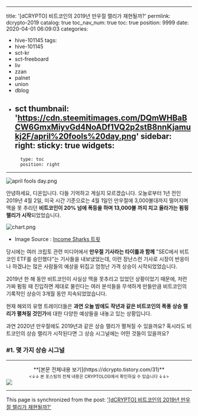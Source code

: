 
---
title: '[dCRYPTO] 비트코인의 2019년 만우절 랠리가 재현될까?'
permlink: dcrypto-2019
catalog: true
toc_nav_num: true
toc: true
position: 9999
date: 2020-04-01 06:09:03
categories:
- hive-101145
tags:
- hive-101145
- sct-kr
- sct-freeboard
- liv
- zzan
- palnet
- union
- dblog
- sct
thumbnail: 'https://cdn.steemitimages.com/DQmWHBaBCW6GmxMiyvGd4NoADf1VQ2p2stB8nnKjamukj2F/april%20fools%20day.png'
sidebar:
    right:
        sticky: true
widgets:
    -
        type: toc
        position: right
---


![april fools day.png](https://cdn.steemitimages.com/DQmWHBaBCW6GmxMiyvGd4NoADf1VQ2p2stB8nnKjamukj2F/april%20fools%20day.png)

안녕하세요, 디온입니다. 다들 기억하고 계실지 모르겠습니다. 오늘로부터 1년 전인 2019년 4월 2일, 미국 시간 기준으로는 4월 1일인 만우절에 3,000불대까지 떨어지며 맥을 못 추리던 **비트코인이 20% 넘에 폭등을 하며 13,000불 까지 치고 올라가는 펌핑 랠리가 시작**되었었습니다. 

![chart.png](https://cdn.steemitimages.com/DQmNYnBCrnaZYheehafHr4mCJvkYQ3rCXPeUvvevKc2jW5n/chart.png)

- Image Source : [Income Sharks 트윗](https://twitter.com/IncomeSharks/status/1242673676379500549)

당시에는 여러 크립토 관련 미디어에서 **만우절 기사라는 타이틀과 함께** "SEC에서 비트코인 ETF를 승인했다"는 기사들을 내보냈었는데, 이런 장난스런 기사로 시장이 반응이나 하겠냐는 많은 사람들의 예상을 뒤집고 엄청난 가격 상승이 시작되었었습니다.

2019년 한 해 동안 비트코인이 사실상 맥을 못추리고 있었던 상황이었기 때문에, 저런 가짜 펌핑 때 진입하면 제대로 물린다는 여러 분석들을 무색하게 만들만큼 비트코인의 기록적인 상승이 3개월 동안 지속되었었습니다.

현재 해외의 유명 트레이더들은 **과연 오늘 밤에도 작년과 같은 비트코인의 폭풍 상승 랠리가 펼쳐질 것인가**에 대한 다양한 예상들을 내놓고 있는 상황입니다. 

과연 2020년 만우절에도 2019년과 같은 상승 랠리가 펼쳐질 수 있을까요? 혹시라도 비트코인의 상승 랠리가 시작된다면 그 상승 시그널에는 어떤 것들이 있을까요?

### #1. 몇 가지 상승 시그널
---


<center>**[본문 전체내용 보기](https://dcrypto.tistory.com/31)**</center>

<center><sub><↓↓ 본 포스팅의 전체 내용은 CRYPTOLOG에서 확인하실 수 있습니다 ↓↓></sub></center>
<a href="https://dcrypto.tistory.com/31"><img src="https://cdn.steemitimages.com/DQmSsgDseArtCPAnNTBLQQnG9bm73Dv9176LhVrmU3k16Mf/logo2480x520.png"></a>

- - -

This page is synchronized from the post: ['[dCRYPTO] 비트코인의 2019년 만우절 랠리가 재현될까?'](https://steemit.com/@donekim/dcrypto-2019)
